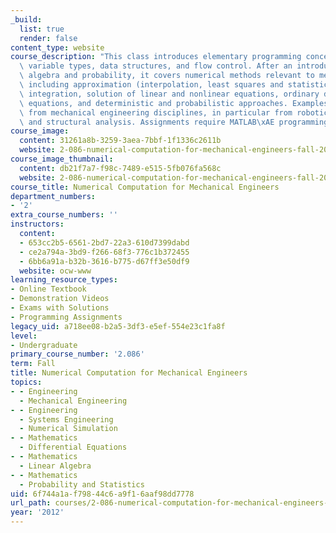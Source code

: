 ```yaml
---
_build:
  list: true
  render: false
content_type: website
course_description: "This class introduces elementary programming concepts including\
  \ variable types, data structures, and flow control. After an introduction to linear\
  \ algebra and probability, it covers numerical methods relevant to mechanical engineering,\
  \ including approximation (interpolation, least squares and statistical regression),\
  \ integration, solution of linear and nonlinear equations, ordinary differential\
  \ equations, and deterministic and probabilistic approaches. Examples are drawn\
  \ from mechanical engineering disciplines, in particular from robotics, dynamics,\
  \ and structural analysis. Assignments require MATLAB\xAE programming."
course_image:
  content: 31261a8b-3259-3aea-7bbf-1f1336c2611b
  website: 2-086-numerical-computation-for-mechanical-engineers-fall-2012
course_image_thumbnail:
  content: db21f7a7-f98c-7489-e515-5fb076fa568c
  website: 2-086-numerical-computation-for-mechanical-engineers-fall-2012
course_title: Numerical Computation for Mechanical Engineers
department_numbers:
- '2'
extra_course_numbers: ''
instructors:
  content:
  - 653cc2b5-6561-2bd7-22a3-610d7399dabd
  - ce2a794a-3bd9-f266-68f3-776c1b372455
  - 6bb6a91a-b32b-3616-b775-d67ff3e50df9
  website: ocw-www
learning_resource_types:
- Online Textbook
- Demonstration Videos
- Exams with Solutions
- Programming Assignments
legacy_uid: a718ee08-b2a5-3df3-e5ef-554e23c1fa8f
level:
- Undergraduate
primary_course_number: '2.086'
term: Fall
title: Numerical Computation for Mechanical Engineers
topics:
- - Engineering
  - Mechanical Engineering
- - Engineering
  - Systems Engineering
  - Numerical Simulation
- - Mathematics
  - Differential Equations
- - Mathematics
  - Linear Algebra
- - Mathematics
  - Probability and Statistics
uid: 6f744a1a-f798-44c6-a9f1-6aaf98dd7778
url_path: courses/2-086-numerical-computation-for-mechanical-engineers-fall-2012
year: '2012'
---
```

